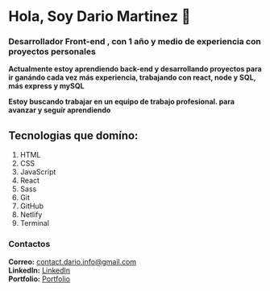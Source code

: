 # Hola, Soy Dario Martinez  👋

### Desarrollador Front-end , con 1 año y medio de experiencia con proyectos personales

**Actualmente estoy aprendiendo back-end y desarrollando proyectos para ir ganándo cada vez más experiencia, trabajando con react, node y SQL, más express y mySQL**

**Estoy buscando trabajar en un equipo de trabajo profesional. para avanzar y seguír aprendiendo**

## Tecnologias que domíno: 
1. HTML
2. CSS 
3. JavaScript
4. React 
5. Sass
6. Git
7. GitHub
8. Netlify 
9. Terminal
 
### Contactos
**Correo:** contact.dario.info@gmail.com    
**LinkedIn:** [LinkedIn](https://www.linkedin.com/in/dario-martinez-597486291/)  
**Portfolio:** [Portfolio](https://dariomvg.github.io/portfolio/)




